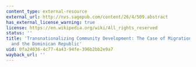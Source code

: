 ```yaml
---
content_type: external-resource
external_url: http://nvs.sagepub.com/content/26/4/509.abstract
has_external_license_warning: true
license: https://en.wikipedia.org/wiki/All_rights_reserved
status: ''
title: 'Transnationalizing Community Development: The Case of Migration Between Boston
  and the Dominican Republic'
uid: 0fa24036-4c77-4a43-94fe-396b2bb2e9a7
wayback_url: ''
---
```

